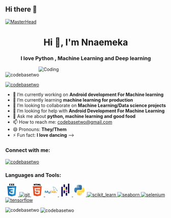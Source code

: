 ## Hi there 👋

[![MasterHead](https://www.codecorners.com/wp-content/uploads/2018/05/senior-front-end-developer-openings-1.gif)](https://codebasetwo.io)
<h1 align="center">Hi 👋, I'm Nnaemeka</h1>
<h3 align="center">I love Python , Machine Learning and Deep learning</h3>
<img align="right" alt="Coding" width="400" src="https://cdn.dribbble.com/users/926537/screenshots/4502924/python-2.gif"

<p align="left"> <img src="https://komarev.com/ghpvc/?username=codebasetwo&label=Profile%20views&color=0e75b6&style=flat" alt="codebasetwo" /> </p>

<p align="left"> <a href="https://twitter.com/codebasetwo" target="blank"><img src="https://img.shields.io/twitter/follow/codebasetwo?logo=twitter&style=for-the-badge" alt="codebasetwo" /></a> </p>

- 🔭 I’m currently working on **Android development For Machine learning**
- 🌱 I’m currently learning  **machine learning for production**
- 👯 I’m looking to collaborate on **Machine Learning/Data science projects**
- 🤔 I’m looking for help with **Android Development For Machine Learning**
- 💬 Ask me about **python, machine learning and good food**
- 📫 How to reach me: codebasetwo@gmail.com
- 😄 Pronouns: **They/Them**
- ⚡ Fun fact: **I love dancing**
-->
<h3 align="left">Connect with me:</h3>
<p align="left">
<a href="https://twitter.com/codebasetwo" target="blank"><img align="center" src="https://raw.githubusercontent.com/rahuldkjain/github-profile-readme-generator/master/src/images/icons/Social/twitter.svg" alt="codebasetwo" height="30" width="40" /></a>
</p>

<h3 align="left">Languages and Tools:</h3>
<p align="left"> <a href="https://www.w3schools.com/css/" target="_blank" rel="noreferrer"> <img src="https://raw.githubusercontent.com/devicons/devicon/master/icons/css3/css3-original-wordmark.svg" alt="css3" width="40" height="40"/> </a> <a href="https://git-scm.com/" target="_blank" rel="noreferrer"> <img src="https://www.vectorlogo.zone/logos/git-scm/git-scm-icon.svg" alt="git" width="40" height="40"/> </a> <a href="https://www.w3.org/html/" target="_blank" rel="noreferrer"> <img src="https://raw.githubusercontent.com/devicons/devicon/master/icons/html5/html5-original-wordmark.svg" alt="html5" width="40" height="40"/> </a> <a href="https://www.mysql.com/" target="_blank" rel="noreferrer"> <img src="https://raw.githubusercontent.com/devicons/devicon/master/icons/mysql/mysql-original-wordmark.svg" alt="mysql" width="40" height="40"/> </a> <a href="https://pandas.pydata.org/" target="_blank" rel="noreferrer"> <img src="https://raw.githubusercontent.com/devicons/devicon/2ae2a900d2f041da66e950e4d48052658d850630/icons/pandas/pandas-original.svg" alt="pandas" width="40" height="40"/> </a> <a href="https://www.python.org" target="_blank" rel="noreferrer"> <img src="https://raw.githubusercontent.com/devicons/devicon/master/icons/python/python-original.svg" alt="python" width="40" height="40"/> </a> <a href="https://scikit-learn.org/" target="_blank" rel="noreferrer"> <img src="https://upload.wikimedia.org/wikipedia/commons/0/05/Scikit_learn_logo_small.svg" alt="scikit_learn" width="40" height="40"/> </a> <a href="https://seaborn.pydata.org/" target="_blank" rel="noreferrer"> <img src="https://seaborn.pydata.org/_images/logo-mark-lightbg.svg" alt="seaborn" width="40" height="40"/> </a> <a href="https://www.selenium.dev" target="_blank" rel="noreferrer"> <img src="https://raw.githubusercontent.com/detain/svg-logos/780f25886640cef088af994181646db2f6b1a3f8/svg/selenium-logo.svg" alt="selenium" width="40" height="40"/> </a> <a href="https://www.tensorflow.org" target="_blank" rel="noreferrer"> <img src="https://www.vectorlogo.zone/logos/tensorflow/tensorflow-icon.svg" alt="tensorflow" width="40" height="40"/> </a> </p>

<p><img align="left" src="https://github-readme-stats.vercel.app/api/top-langs?username=codebasetwo&show_icons=true&locale=en&layout=compact" alt="codebasetwo" /></p>

<p>&nbsp;<img align="center" src="https://github-readme-stats.vercel.app/api?username=codebasetwo&show_icons=true&locale=en" alt="codebasetwo" /></p>
